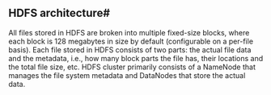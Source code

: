 ## HDFS architecture#
All files stored in HDFS are broken into multiple fixed-size blocks, where each block is 128 megabytes in size by default (configurable on a per-file basis). Each file stored in HDFS consists of two parts: the actual file data and the metadata, i.e., how many block parts the file has, their locations and the total file size, etc. HDFS cluster primarily consists of a NameNode that manages the file system metadata and DataNodes that store the actual data.


  

